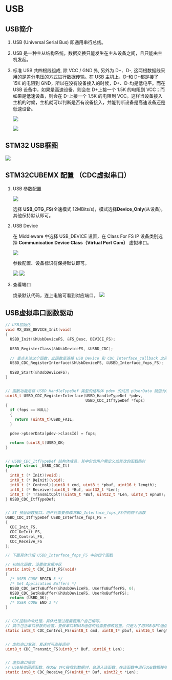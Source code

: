 # USB

## USB简介

1. USB (Universal Serial Bus) 即通用串行总线。
   
2. USB 是一种主从结构系统，数据交换只能发生在主从设备之间，且只能由主机发起。
   
3. 标准 USB 共四根线组成, 除 VCC / GND 外, 另外为 D+、D-, 这两根数据线采用的是差分电压的方式进行数据传输。在 USB 主机上，D-和 D+都是接了 15K 的电阻到 GND，所以在没有设备接入的时候，D+、D-均是低电平。而在 USB 设备中，如果是高速设备，则会在 D+上接一个 1.5K 的电阻到 VCC；而如果是低速设备，则会在 D-上接一个 1.5K 的电阻到 VCC。这样当设备接入主机的时候，主机就可以判断是否有设备接入，并能判断设备是高速设备还是低速设备。
   
    ![](assets\Snipaste_2024-03-02_13-58-51.png)

    ![](assets\Snipaste_2024-03-02_15-02-09.png)


## STM32 USB框图

![](assets\Snipaste_2024-03-02_14-21-51.png)

## STM32CUBEMX 配置 （CDC虚拟串口）

1. USB 参数配置
   
    ![](assets\Snipaste_2024-03-02_15-14-03.png)

    选择 **USB_OTG_FS**(全速模式 12MBits/s)，模式选择**Device_Only**(从设备)，其他保持默认即可。

2. USB Device
   
    在 Middleware 中选择 USB_DEVICE 设置，在 Class For FS IP 设备类别选择 **Communication Device Class（Virtual Port Com）** 虚拟串口。

    ![](assets\Snipaste_2024-03-02_15-29-17.png)

    参数配置、设备标识符保持默认即可。

    ![](assets\Snipaste_2024-03-02_15-32-03.png)
    ![](assets\Snipaste_2024-03-02_15-32-18.png)

3. 查看端口
   
    烧录默认代码，连上电脑可看到对应端口。
    ![](assets\Snipaste_2024-03-02_19-47-35.png)


## USB虚拟串口函数驱动

```C
// USB初始化
void MX_USB_DEVICE_Init(void)
{
  USBD_Init(&hUsbDeviceFS, &FS_Desc, DEVICE_FS);
 
  USBD_RegisterClass(&hUsbDeviceFS, &USBD_CDC);
 
  // 重点关注这个函数，此函数是连接 USB_Device 和 CDC_Interface_callback 之间的桥梁
  USBD_CDC_RegisterInterface(&hUsbDeviceFS, &USBD_Interface_fops_FS);
 
  USBD_Start(&hUsbDeviceFS);
}


// 函数功能是将 USBD_HandleTypeDef 类型的结构体 pdev 的成员 pUserData 赋值为USBD_CDC_ItfTypeDef 类型的结构体 fops
uint8_t USBD_CDC_RegisterInterface(USBD_HandleTypeDef *pdev,
                                   USBD_CDC_ItfTypeDef *fops)
{
  if (fops == NULL)
  {
    return (uint8_t)USBD_FAIL;
  }

  pdev->pUserData[pdev->classId] = fops;

  return (uint8_t)USBD_OK;
}


// USBD_CDC_ItfTypeDef 结构体成员，其中包含用户需定义或修改的函数指针
typedef struct _USBD_CDC_Itf
{
  int8_t (* Init)(void);
  int8_t (* DeInit)(void);
  int8_t (* Control)(uint8_t cmd, uint8_t *pbuf, uint16_t length);
  int8_t (* Receive)(uint8_t *Buf, uint32_t *Len);
  int8_t (* TransmitCplt)(uint8_t *Buf, uint32_t *Len, uint8_t epnum);
} USBD_CDC_ItfTypeDef;


// ST 预留函数接口，用户只需要修改USBD_Interface_fops_FS中的四个函数
USBD_CDC_ItfTypeDef USBD_Interface_fops_FS = 
{
  CDC_Init_FS,
  CDC_DeInit_FS,
  CDC_Control_FS,  
  CDC_Receive_FS
};
```

```C
// 下面具体介绍 USBD_Interface_fops_FS 中的四个函数

// 初始化函数，设置收发缓冲区
static int8_t CDC_Init_FS(void)
{
  /* USER CODE BEGIN 3 */
  /* Set Application Buffers */
  USBD_CDC_SetTxBuffer(&hUsbDeviceFS, UserTxBufferFS, 0);
  USBD_CDC_SetRxBuffer(&hUsbDeviceFS, UserRxBufferFS);
  return (USBD_OK);
  /* USER CODE END 3 */
}


// CDC控制命令处理，具体处理过程需要用户自己编写。
// 其中包括串口参数的设置，要做串口转USB通信的话需要修改这里，只是为了用USB与PC通信则不用管这里。每个命令具体的意思需要查询CDC类手册。
static int8_t CDC_Control_FS(uint8_t cmd, uint8_t* pbuf, uint16_t length);


// 虚拟串口发送，发送时可直接调用
uint8_t CDC_Transmit_FS(uint8_t* Buf, uint16_t Len);


// 虚拟串口接收
// USB接收回调函数，在USB VPC接收到数据时，会进入该函数，在该函数中进行USB数据接收处理或进行函数回调即可。
static int8_t CDC_Receive_FS(uint8_t* Buf, uint32_t *Len);
```